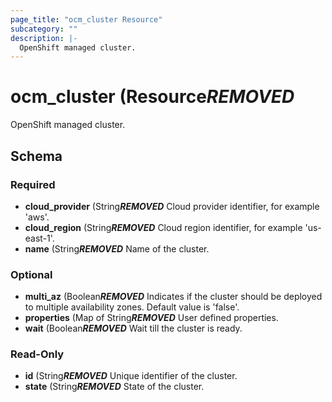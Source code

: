 ```yaml
---
page_title: "ocm_cluster Resource"
subcategory: ""
description: |-
  OpenShift managed cluster.
---
```


# ocm_cluster (Resource***REMOVED***

OpenShift managed cluster.

<!-- schema generated by tfplugindocs -->
## Schema

### Required

- **cloud_provider** (String***REMOVED*** Cloud provider identifier, for example 'aws'.
- **cloud_region** (String***REMOVED*** Cloud region identifier, for example 'us-east-1'.
- **name** (String***REMOVED*** Name of the cluster.

### Optional

- **multi_az** (Boolean***REMOVED*** Indicates if the cluster should be deployed to multiple availability zones. Default value is 'false'.
- **properties** (Map of String***REMOVED*** User defined properties.
- **wait** (Boolean***REMOVED*** Wait till the cluster is ready.

### Read-Only

- **id** (String***REMOVED*** Unique identifier of the cluster.
- **state** (String***REMOVED*** State of the cluster.


